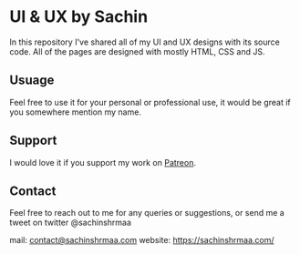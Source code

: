 # UI & UX by Sachin 
In this repository I've shared all of my UI and UX designs with its source code. 
All of the pages are designed with mostly HTML, CSS and JS. 

## Usuage 
Feel free to use it for your personal or professional use, it would be great if you somewhere mention my name.

## Support 
I would love it if you support my work on [Patreon](https://www.patreon.com/sachinshrmaa).

## Contact 
Feel free to reach out to me for any queries or suggestions, or send me a tweet on twitter @sachinshrmaa

mail: contact@sachinshrmaa.com
website: https://sachinshrmaa.com/
